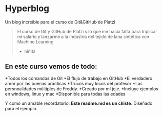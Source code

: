 # Hyperblog
Un blog increíble para el curso de Git&amp;GitHub de Platzi

>El curso de Git y GitHub de Platzi s lo que me hacía falta para triplicar mi salario y lanzarme a la industria del tejido de lana sintética con Machine Learning
> - niñita

## En este curso vemos de todo: 
*Todos los comandos de Git
*El flujo de trabajo en GitHub
*El verdadero amor por las buenas prácticas
*Trucos muy locos del profesor
*Las persnoalidades múltiples de Freddy.
*Creado por mí jeje. 
*Incluye ejemplos en windows, linux y mac
*Disponible para todas las edades

Y como un amable recordatorio: **Este readme.md es un chiste**. Diseñado para el ejemplo. 